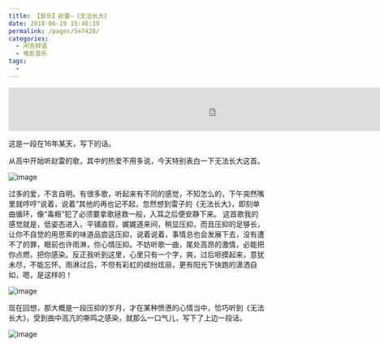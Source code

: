 ```yaml
---
title: 【音乐】赵雷–《无法长大》
date: 2018-06-19 15:46:19
permalink: /pages/5e7428/
categories:
  - 闲言碎语
  - 电影音乐
tags:
  - 
---
```


<iframe frameborder="no" border="0" marginwidth="0" marginheight="0" src="http://music.163.com/outchain/player?type=2&amp;id=&amp;auto=https://music.163.com/song?id=437608773&amp;userid=316286554&amp;height=66" style="margin: 0px; padding: 0px; outline: 0px; border: 0px; background: 0px center; vertical-align: baseline; font-size: 15px; color: rgb(85, 85, 85); font-family: &quot;Microsoft Yahei&quot;, &quot;Helvetica Neue&quot;, Helvetica, Arial, sans-serif; font-style: normal; font-variant-ligatures: normal; font-variant-caps: normal; font-weight: 400; letter-spacing: normal; orphans: 2; text-align: left; text-indent: 0px; text-transform: none; white-space: normal; widows: 2; word-spacing: 0px; -webkit-text-stroke-width: 0px; text-decoration-thickness: initial; text-decoration-style: initial; text-decoration-color: initial; width: 816px; max-height: 86px;"></iframe>

这是一段在16年某天，写下的话。

从高中开始听赵雷的歌，其中的热爱不用多说，今天特别表白一下无法长大这首。

![image](https://tvax4.sinaimg.cn/large/008k1Yt0ly1grnmgpzluuj30i20fiat8.jpg)

过多的爱，不言自明。有很多歌，听起来有不同的感觉，不知怎么的，下午突然嘴里就哼哼“说着，说着”其他的再也记不起，忽然想到雷子的《无法长大》，即刻单曲循环，像“毒瘾”犯了必须要拿歌拯救一般，入耳之后便安静下来。
这首歌我的感觉就是，低姿态进入，平铺直叙，娓娓道来间，稍显压抑，而且压抑的足够长，让你不自觉的用思索的味道品尝这压抑，说着说着，事情总也会发展下去，没有遭不了的罪，眼前也许雨淋，你心情压抑。不妨听歌一曲，尾处高昂的激情，必能把你点燃，把你感染。反正我听到这里，心里只有一个字，爽，过后咂摸起来，意犹未尽，不能忘怀。雨淋过后，不但有彩虹的缤纷炫丽，更有阳光下快跑的潇洒自如，嗯，是这样的！

![image](https://tva1.sinaimg.cn/large/008k1Yt0ly1grnmgvd35wj30ef0ednb8.jpg)

现在回想，那大概是一段压抑的岁月，才在某种愤懑的心情当中，恰巧听到《无法长大》，受到曲中高亢的嘶鸣之感染，就那么一口气儿，写下了上边一段话。

![image](https://tvax4.sinaimg.cn/large/008k1Yt0ly1grnmh1p9y3j30se0imwtg.jpg)